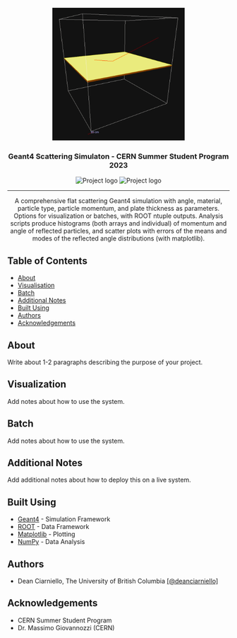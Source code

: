 <p align="center">
 <img width=300px height=300px src="img.png" alt="Project logo"></a>
</p>

<h3 align="center">Geant4 Scattering Simulaton - CERN Summer Student Program 2023</h3>

<p align="center">
 <img width=123px height=40px src="https://geant4.org/assets/logo/g4logo-full-500x167.png" alt="Project logo"></a>
 <img width=140px height=40px src="https://root.cern/img/logos/ROOT_Logo/misc/generic-logo-color-plustext-512.png" alt="Project logo"></a>
</p>

---

<p align="center"> A comprehensive flat scattering Geant4 simulation with angle, material, particle type, particle momentum, and plate thickness as parameters. Options for visualization or batches, with ROOT ntuple outputs. Analysis scripts produce histograms (both arrays and individual) of momentum and angle of reflected particles, and scatter plots with errors of the means and modes of the reflected angle distributions (with matplotlib).
    <br> 
</p>

## Table of Contents

- [About](#about)
- [Visualisation](#visualization)
- [Batch](#batch)
- [Additional Notes](#notes)
- [Built Using](#built_using)
- [Authors](#authors)
- [Acknowledgements](#acknowledgements)

## About <a name = "about"></a>

Write about 1-2 paragraphs describing the purpose of your project.


## Visualization <a name="visualization"></a>

Add notes about how to use the system.

## Batch <a name="batch"></a>

Add notes about how to use the system.

## Additional Notes <a name = "notes"></a>

Add additional notes about how to deploy this on a live system.

## Built Using <a name = "built_using"></a>
- [Geant4](https://geant4.cern.ch/) - Simulation Framework
- [ROOT](https://root.cern/) - Data Framework
- [Matplotlib](https://matplotlib.org/) - Plotting
- [NumPy](https://numpy.org/) - Data Analysis

## Authors <a name = "authors"></a>
- Dean Ciarniello, The University of British Columbia [[@deanciarniello]](https://github.com/deanciarniello)

## Acknowledgements <a name = "acknowledgement"></a>

- CERN Summer Student Program
- Dr. Massimo Giovannozzi (CERN)
